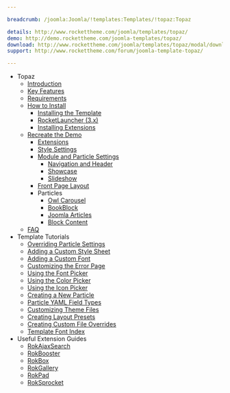 ```yaml
---

breadcrumb: /joomla:Joomla/!templates:Templates/!topaz:Topaz

details: http://www.rockettheme.com/joomla/templates/topaz/
demo: http://demo.rockettheme.com/joomla-templates/topaz/
download: http://www.rockettheme.com/joomla/templates/topaz/modal/downloads
support: http://www.rockettheme.com/forum/joomla-template-topaz/

---
```


* Topaz
    * [Introduction]()
    * [Key Features](INDEX.md#key-features)
    * [Requirements](INDEX.md#requirements)
    * [How to Install](../../platform/templates.md#how-to-install)
        * [Installing the Template](http://docs.gantry.org/gantry5/basics/installation#installing-a-gantry-theme)
        * [RocketLauncher (3.x)](../../platform/rocketlauncher_3x.md)
        * [Installing Extensions](../../platform/extensions.md#how-to-install-an-extension)
    * [Recreate the Demo](demo.md)
        * [Extensions](demo.md#recommended-extensions)
        * [Style Settings](demo_settings.md)
        * [Module and Particle Settings](demo.md#module-and-particle-settings)
            * [Navigation and Header](demo_navigation.md)
            * [Showcase](demo_showcase.md)
            * [Slideshow](demo_slideshow.md)
        * [Front Page Layout](layout.md)
        * Particles
            * [Owl Carousel](particle_owl.md)
            * [BookBlock](particle_book.md)
            * [Joomla Articles](particle_joomla.md)
            * [Block Content](particle_block.md)
    * [FAQ](faq.md)
* Template Tutorials
    - [Overriding Particle Settings](http://docs.gantry.org/gantry5/tutorials/overriding-particle-settings)
    - [Adding a Custom Style Sheet](http://docs.gantry.org/gantry5/tutorials/adding-a-custom-style-sheet)
    - [Adding a Custom Font](http://docs.gantry.org/gantry5/tutorials/fonts)
    - [Customizing the Error Page](http://docs.gantry.org/gantry5/tutorials/customize-the-error-page)
    - [Using the Font Picker](http://docs.gantry.org/gantry5/tutorials/using-the-font-picker)
    - [Using the Color Picker](http://docs.gantry.org/gantry5/tutorials/using-the-color-picker)
    - [Using the Icon Picker](http://docs.gantry.org/gantry5/tutorials/using-the-icon-picker)
    - [Creating a New Particle](http://docs.gantry.org/gantry5/advanced/creating-a-new-particle)
    - [Particle YAML Field Types](http://docs.gantry.org/gantry5/advanced/particle-yaml-field-types)
    - [Customizing Theme Files](http://docs.gantry.org/gantry5/advanced/customizing-theme-files)
    - [Creating Layout Presets](http://docs.gantry.org/gantry5/advanced/creating-layout-presets)
    - [Creating Custom File Overrides](http://docs.gantry.org/gantry5/advanced/file-overrides)
    - [Template Font Index](../../../technical_tips/general/font_index.md)
* Useful Extension Guides
    - [RokAjaxSearch](../../extensions/rokajaxsearch/)
    - [RokBooster](../../extensions/rokbooster/)
    - [RokBox](../../extensions/rokbox/)
    - [RokGallery](../../extensions/rokgallery/)
    - [RokPad](../../extensions/rokpad/)
    - [RokSprocket](../../extensions/roksprocket/)

